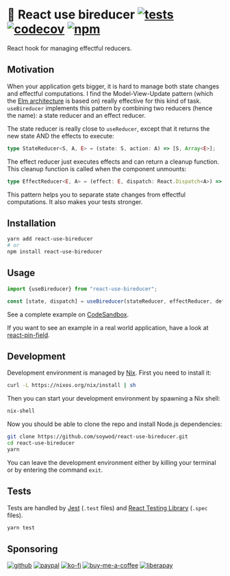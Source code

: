 # 🔀 React use bireducer [![tests](https://img.shields.io/github/workflow/status/soywod/react-use-bireducer/integration?label=tests&logo=github&style=flat-square)](https://github.com/soywod/react-use-bireducer/actions/workflows/test.yaml) [![codecov](https://img.shields.io/codecov/c/github/soywod/react-use-bireducer?logo=codecov&style=flat-square)](https://app.codecov.io/gh/soywod/react-use-bireducer) [![npm](https://img.shields.io/npm/v/react-use-bireducer?logo=npm&label=npm&color=success&style=flat-square)](https://www.npmjs.com/package/react-use-bireducer)

React hook for managing effectful reducers.

## Motivation

When your application gets bigger, it is hard to manage both state
changes and effectful computations. I find the Model-View-Update
pattern (which the [Elm
architecture](https://guide.elm-lang.org/architecture/) is based on)
really effective for this kind of task. `useBireducer` implements this
pattern by combining two reducers (hence the name): a state reducer
and an effect reducer.

The state reducer is really close to `useReducer`, except that it
returns the new state AND the effects to execute:

```typescript
type StateReducer<S, A, E> = (state: S, action: A) => [S, Array<E>];
```

The effect reducer just executes effects and can return a cleanup
function. This cleanup function is called when the component unmounts:

```typescript
type EffectReducer<E, A> = (effect: E, dispatch: React.Dispatch<A>) => void | (() => void);
```

This pattern helps you to separate state changes from effectful
computations. It also makes your tests stronger.

## Installation

```bash
yarn add react-use-bireducer
# or
npm install react-use-bireducer
```

## Usage

```typescript
import {useBireducer} from "react-use-bireducer";

const [state, dispatch] = useBireducer(stateReducer, effectReducer, defaultState);
```

See a complete example on
[CodeSandbox](https://codesandbox.io/s/react-use-bireducer-example-20n30w?file=/src/App.tsx).

If you want to see an example in a real world application, have a look
at
[react-pin-field](https://github.com/soywod/react-pin-field/blob/49418994ae39c3aac67d2b4f94082a20effcea4b/lib/src/pin-field/pin-field.tsx#L251).

## Development

Development environment is managed by [Nix](https://nixos.org/). First
you need to install it:

```bash
curl -L https://nixos.org/nix/install | sh
```

Then you can start your development environment by spawning a Nix
shell:

```bash
nix-shell
```

Now you should be able to clone the repo and install Node.js
dependencies:

```bash
git clone https://github.com/soywod/react-use-bireducer.git
cd react-use-bireducer
yarn
```

You can leave the development environment either by killing your
terminal or by entering the command `exit`.

## Tests

Tests are handled by [Jest](https://jestjs.io/) (`.test` files) and
[React Testing
Library](https://testing-library.com/docs/react-testing-library/intro/)
(`.spec` files).

```bash
yarn test
```

## Sponsoring

[![github](https://img.shields.io/badge/-GitHub%20Sponsors-fafbfc?logo=GitHub%20Sponsors&style=flat-square)](https://github.com/sponsors/soywod)
[![paypal](https://img.shields.io/badge/-PayPal-0079c1?logo=PayPal&logoColor=ffffff&style=flat-square)](https://www.paypal.com/paypalme/soywod)
[![ko-fi](https://img.shields.io/badge/-Ko--fi-ff5e5a?logo=Ko-fi&logoColor=ffffff&style=flat-square)](https://ko-fi.com/soywod)
[![buy-me-a-coffee](https://img.shields.io/badge/-Buy%20Me%20a%20Coffee-ffdd00?logo=Buy%20Me%20A%20Coffee&logoColor=000000&style=flat-square)](https://www.buymeacoffee.com/soywod)
[![liberapay](https://img.shields.io/badge/-Liberapay-f6c915?logo=Liberapay&logoColor=222222&style=flat-square)](https://liberapay.com/soywod)
